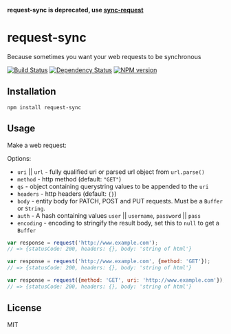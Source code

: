 **request-sync is deprecated, use [sync-request](https://github.com/ForbesLindesay/sync-request)**


# request-sync

Because sometimes you want your web requests to be synchronous

[![Build Status](https://img.shields.io/travis/ForbesLindesay/request-sync/master.svg)](https://travis-ci.org/ForbesLindesay/request-sync)
[![Dependency Status](https://img.shields.io/gemnasium/ForbesLindesay/request-sync.svg)](https://gemnasium.com/ForbesLindesay/request-sync)
[![NPM version](https://img.shields.io/npm/v/request-sync.svg)](http://badge.fury.io/js/request-sync)

## Installation

    npm install request-sync

## Usage

Make a web request:

Options:

 - `uri` || `url` - fully qualified uri or parsed url object from `url.parse()`
 - `method` - http method (default: `"GET"`)
 - `qs` - object containing querystring values to be appended to the `uri`
 - `headers` - http headers (default: `{}`)
 - `body` - entity body for PATCH, POST and PUT requests. Must be a `Buffer` or `String`.
 - `auth` - A hash containing values `user` || `username`, `password` || `pass`
 - `encoding` - encoding to stringify the result body, set this to `null` to get a `Buffer`

```js
var response = request('http://www.example.com');
// => {statusCode: 200, headers: {}, body: 'string of html'}

var response = request('http://www.example.com', {method: 'GET'});
// => {statusCode: 200, headers: {}, body: 'string of html'}

var response = request({method: 'GET', uri: 'http://www.example.com'});
// => {statusCode: 200, headers: {}, body: 'string of html'}
```

## License

  MIT
